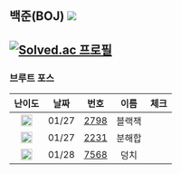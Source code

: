 ## 백준(BOJ) <img src="https://img.shields.io/badge/Python-3776AB?style=flat-square&logo=python&logoColor=white"/> 
[![Solved.ac
프로필](http://mazassumnida.wtf/api/v2/generate_badge?boj=kkg0510)](https://solved.ac/profile/kkg0510)
---
### 브루트 포스 
| 난이도 | 날짜 | 번호 | 이름 | 체크 |
|:---:|:---:|:---:|:---:| :---: |
| <img src="https://static.solved.ac/tier_small/4.svg" width="20px" height="20"></img> | 01/27 |	[2798](https://www.acmicpc.net/problem/2798) | 블랙잭 |  |
| <img src="https://static.solved.ac/tier_small/4.svg" width="20px" height="20"></img> | 01/27 |	[2231](https://www.acmicpc.net/problem/2231) | 분해합 |  |
| <img src="https://static.solved.ac/tier_small/6.svg" width="20px" height="20"></img> | 01/28 |	[7568](https://www.acmicpc.net/problem/7568) | 덩치 |  |
